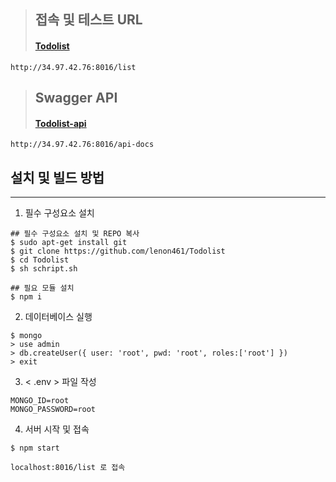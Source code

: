 > ## 접속 및 테스트 URL 
> #### [Todolist](http://34.97.42.76:8016/list)  
    http://34.97.42.76:8016/list


> ## Swagger API
> #### [Todolist-api](http://34.97.42.76:8016/api-docs)
    http://34.97.42.76:8016/api-docs


## 설치 및 빌드 방법 
---

1. 필수 구성요소 설치

~~~
## 필수 구성요소 설치 및 REPO 복사
$ sudo apt-get install git  
$ git clone https://github.com/lenon461/Todolist  
$ cd Todolist  
$ sh schript.sh  

## 필요 모듈 설치
$ npm i  
~~~

2. 데이터베이스 실행
~~~
$ mongo
> use admin  
> db.createUser({ user: 'root', pwd: 'root', roles:['root'] })  
> exit
~~~

3. < .env > 파일 작성
~~~ 
MONGO_ID=root
MONGO_PASSWORD=root
~~~

4. 서버 시작 및 접속
~~~
$ npm start  

localhost:8016/list 로 접속
~~~
